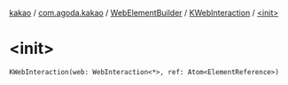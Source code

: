 [kakao](../../../index.md) / [com.agoda.kakao](../../index.md) / [WebElementBuilder](../index.md) / [KWebInteraction](index.md) / [&lt;init&gt;](./-init-.md)

# &lt;init&gt;

`KWebInteraction(web: WebInteraction<*>, ref: Atom<ElementReference>)`
